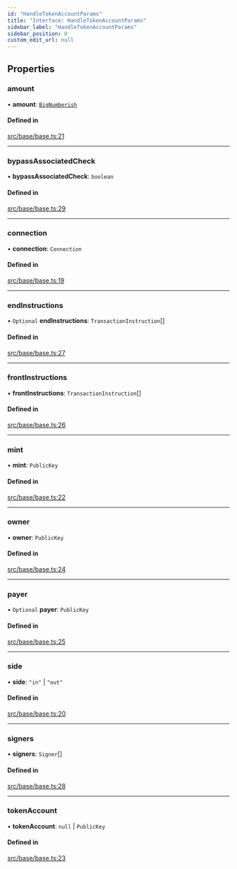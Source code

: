 ```yaml
---
id: "HandleTokenAccountParams"
title: "Interface: HandleTokenAccountParams"
sidebar_label: "HandleTokenAccountParams"
sidebar_position: 0
custom_edit_url: null
---
```


## Properties

### amount

• **amount**: [`BigNumberish`](../modules.md#bignumberish)

#### Defined in

[src/base/base.ts:21](https://github.com/alpha-defi/raydium-sdk/blob/4217474/src/base/base.ts#L21)

___

### bypassAssociatedCheck

• **bypassAssociatedCheck**: `boolean`

#### Defined in

[src/base/base.ts:29](https://github.com/alpha-defi/raydium-sdk/blob/4217474/src/base/base.ts#L29)

___

### connection

• **connection**: `Connection`

#### Defined in

[src/base/base.ts:19](https://github.com/alpha-defi/raydium-sdk/blob/4217474/src/base/base.ts#L19)

___

### endInstructions

• `Optional` **endInstructions**: `TransactionInstruction`[]

#### Defined in

[src/base/base.ts:27](https://github.com/alpha-defi/raydium-sdk/blob/4217474/src/base/base.ts#L27)

___

### frontInstructions

• **frontInstructions**: `TransactionInstruction`[]

#### Defined in

[src/base/base.ts:26](https://github.com/alpha-defi/raydium-sdk/blob/4217474/src/base/base.ts#L26)

___

### mint

• **mint**: `PublicKey`

#### Defined in

[src/base/base.ts:22](https://github.com/alpha-defi/raydium-sdk/blob/4217474/src/base/base.ts#L22)

___

### owner

• **owner**: `PublicKey`

#### Defined in

[src/base/base.ts:24](https://github.com/alpha-defi/raydium-sdk/blob/4217474/src/base/base.ts#L24)

___

### payer

• `Optional` **payer**: `PublicKey`

#### Defined in

[src/base/base.ts:25](https://github.com/alpha-defi/raydium-sdk/blob/4217474/src/base/base.ts#L25)

___

### side

• **side**: ``"in"`` \| ``"out"``

#### Defined in

[src/base/base.ts:20](https://github.com/alpha-defi/raydium-sdk/blob/4217474/src/base/base.ts#L20)

___

### signers

• **signers**: `Signer`[]

#### Defined in

[src/base/base.ts:28](https://github.com/alpha-defi/raydium-sdk/blob/4217474/src/base/base.ts#L28)

___

### tokenAccount

• **tokenAccount**: ``null`` \| `PublicKey`

#### Defined in

[src/base/base.ts:23](https://github.com/alpha-defi/raydium-sdk/blob/4217474/src/base/base.ts#L23)
